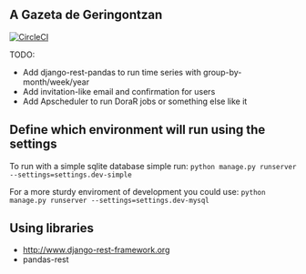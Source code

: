 A Gazeta de Geringontzan
---
[![CircleCI](https://circleci.com/gh/Scoppio/agazeta-rest/tree/master.svg?style=svg)](https://circleci.com/gh/Scoppio/agazeta-rest/tree/master)

TODO: 
- Add django-rest-pandas to run time series with group-by-month/week/year
- Add invitation-like email and confirmation for users
- Add Apscheduler to run DoraR jobs or something else like it

## Define which environment will run using the settings

To run with a simple sqlite database simple run:  `python manage.py runserver --settings=settings.dev-simple`

For a more sturdy enviroment of development you could use:  `python manage.py runserver --settings=settings.dev-mysql`

## Using libraries
- http://www.django-rest-framework.org
- pandas-rest
